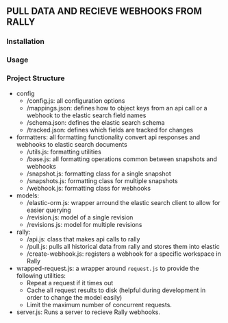 ## PULL DATA AND RECIEVE WEBHOOKS FROM RALLY

### Installation



### Usage

### Project Structure
* config
    - /config.js: all configuration options
    - /mappings.json: defines how to object keys from an api call or a webhook to the elastic search field names
    - /schema.json: defines the elastic search schema
    - /tracked.json: defines which fields are tracked for changes
* formatters: all formatting functionality convert api responses and webhooks to elastic search documents
    - /utils.js: formatting utilities
    - /base.js: all formatting operations common between snapshots and webhooks
    - /snapshot.js: formatting class for a single snapshot
    - /snapshots.js: formatting class for multiple snapshots
    - /webhook.js: formatting class for webhooks
* models:
    - /elastic-orm.js: wrapper arround the elastic search client to allow for easier querying
    - /revision.js: model of a single revision
    - /revisions.js: model for multiple revisions
* rally:
    - /api.js: class that makes api calls to rally
    - /pull.js: pulls all historical data from rally and stores them into elastic
    - /create-webhook.js: registers a webhook for a specific workspace in Rally
* wrapped-request.js: a wrapper around `request.js` to provide the following utilities:
    - Repeat a request if it times out
    - Cache all request results to disk (helpful during development in order to change the model easily)
    - Limit the maximum number of concurrent requests.
* server.js: Runs a server to recieve Rally webhooks.